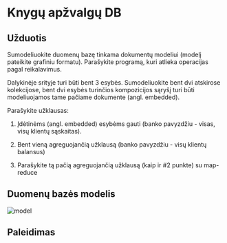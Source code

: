 # Knygų apžvalgų DB

## Užduotis ##

Sumodeliuokite duomenų bazę tinkama dokumentų modeliui (modelį pateikite grafiniu formatu).  Parašykite programą, kuri atlieka operacijas pagal reikalavimus.

Dalykinėje srityje turi būti bent 3 esybės. Sumodeliuokite bent dvi atskirose kolekcijose, bent dvi esybės turinčios kompozicijos sąryšį turi būti modeliuojamos tame pačiame dokumente (angl. embedded).


Parašykite užklausas:

1) Įdėtinėms (angl. embedded) esybėms gauti (banko pavyzdžiu - visas, visų klientų sąskaitas).

2) Bent vieną agreguojančią užklausą (banko pavyzdžiu - visų klientų balansus)

3) Parašykite tą pačią agreguojančią užklausą (kaip ir #2 punkte) su map-reduce


## Duomenų bazės modelis ##


![model](https://user-images.githubusercontent.com/72549610/197291906-dc2568f8-d669-4cb2-b1a7-1533ffe8c836.png)

## Paleidimas ##


